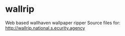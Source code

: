 # wallrip
Web based wallhaven wallpaper ripper
Source files for: http://wallrip.national.s.ecurity.agency
